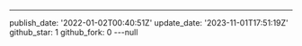 ---
publish_date: '2022-01-02T00:40:51Z'
update_date: '2023-11-01T17:51:19Z'
github_star: 1
github_fork: 0
---null